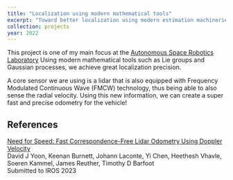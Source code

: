 ```yaml
---
title: "Localization using modern mathematical tools"
excerpt: "Toward better localization using modern estimation machineries<br/><img src='/images/projects/IMU/preview.jpg'>"
collection: projects
year: 2022
---
```


This project is one of my main focus at the [Autonomous Space Robotics Laboratory](http://asrl.utias.utoronto.ca/)
Using modern mathematical tools such as Lie groups and Gaussian processes, we achieve great localization precision.

A core sensor we are using is a lidar that is also equipped with Frequency Modulated Continuous Wave (FMCW) technology, thus being able to also sense the radial velocity.
Using this new information, we can create a super fast and precise odometry for the vehicle!

References
------
[Need for Speed: Fast Correspondence-Free Lidar Odometry Using Doppler Velocity](https://scholar.google.fr/citations?view_op=view_citation&hl=en&user=cVFALvkAAAAJ&citation_for_view=cVFALvkAAAAJ:roLk4NBRz8UC)\
David J Yoon, Keenan Burnett, Johann Laconte, Yi Chen, Heethesh Vhavle, Soeren Kammel, James Reuther, Timothy D Barfoot\
Submitted to IROS 2023

